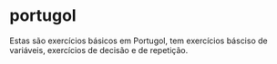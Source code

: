 # portugol

Estas são exercícios básicos em Portugol, tem exercícios básciso de variáveis, exercícios de decisão e de repetição. 
